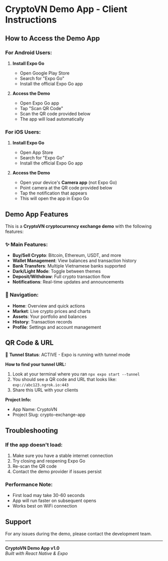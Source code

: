 # CryptoVN Demo App - Client Instructions

## How to Access the Demo App

### For Android Users:
1. **Install Expo Go**
   - Open Google Play Store
   - Search for "Expo Go"
   - Install the official Expo Go app

2. **Access the Demo**
   - Open Expo Go app
   - Tap "Scan QR Code" 
   - Scan the QR code provided below
   - The app will load automatically

### For iOS Users:
1. **Install Expo Go**
   - Open App Store
   - Search for "Expo Go" 
   - Install the official Expo Go app

2. **Access the Demo**
   - Open your device's **Camera app** (not Expo Go)
   - Point camera at the QR code provided below
   - Tap the notification that appears
   - This will open the app in Expo Go

## Demo App Features

This is a **CryptoVN cryptocurrency exchange demo** with the following features:

### ✨ Main Features:
- **Buy/Sell Crypto**: Bitcoin, Ethereum, USDT, and more
- **Wallet Management**: View balances and transaction history
- **Bank Transfers**: Multiple Vietnamese banks supported
- **Dark/Light Mode**: Toggle between themes
- **Deposit/Withdraw**: Full crypto transaction flow
- **Notifications**: Real-time updates and announcements

### 📱 Navigation:
- **Home**: Overview and quick actions
- **Market**: Live crypto prices and charts
- **Assets**: Your portfolio and balances
- **History**: Transaction records
- **Profile**: Settings and account management

## QR Code & URL

🔄 **Tunnel Status**: ACTIVE - Expo is running with tunnel mode

**How to find your tunnel URL:**
1. Look at your terminal where you ran `npx expo start --tunnel`
2. You should see a QR code and URL that looks like: `exp://abc123.ngrok.io:443`
3. Share this URL with your clients

**Project Info:**
- App Name: CryptoVN
- Project Slug: crypto-exchange-app

## Troubleshooting

### If the app doesn't load:
1. Make sure you have a stable internet connection
2. Try closing and reopening Expo Go
3. Re-scan the QR code
4. Contact the demo provider if issues persist

### Performance Note:
- First load may take 30-60 seconds
- App will run faster on subsequent opens
- Works best on WiFi connection

## Support
For any issues during the demo, please contact the development team.

---
**CryptoVN Demo App v1.0**  
*Built with React Native & Expo*